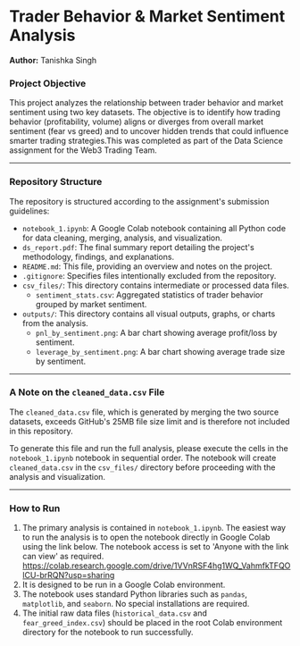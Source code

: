 # Trader Behavior & Market Sentiment Analysis

**Author:** Tanishka Singh

### Project Objective

This project analyzes the relationship between trader behavior and market sentiment using two key datasets. The objective is to identify how trading behavior (profitability, volume) aligns or diverges from overall market sentiment (fear vs greed) and to uncover hidden trends that could influence smarter trading strategies.This was completed as part of the Data Science assignment for the Web3 Trading Team.

---

### Repository Structure

The repository is structured according to the assignment's submission guidelines:

* `notebook_1.ipynb`: A Google Colab notebook containing all Python code for data cleaning, merging, analysis, and visualization.
* `ds_report.pdf`: The final summary report detailing the project's methodology, findings, and explanations.
* `README.md`: This file, providing an overview and notes on the project.
* `.gitignore`: Specifies files intentionally excluded from the repository.
* `csv_files/`: This directory contains intermediate or processed data files.
    * `sentiment_stats.csv`: Aggregated statistics of trader behavior grouped by market sentiment.
* `outputs/`: This directory contains all visual outputs, graphs, or charts from the analysis.
    * `pnl_by_sentiment.png`: A bar chart showing average profit/loss by sentiment.
    * `leverage_by_sentiment.png`: A bar chart showing average trade size by sentiment.

---

### A Note on the `cleaned_data.csv` File

The `cleaned_data.csv` file, which is generated by merging the two source datasets, exceeds GitHub's 25MB file size limit and is therefore not included in this repository.

To generate this file and run the full analysis, please execute the cells in the `notebook_1.ipynb` notebook in sequential order. The notebook will create `cleaned_data.csv` in the `csv_files/` directory before proceeding with the analysis and visualization.

---

### How to Run

1.  The primary analysis is contained in `notebook_1.ipynb`. The easiest way to run the analysis is to open the notebook directly in Google Colab using the link below. The notebook access is set to 'Anyone with the link can view' as required.
   https://colab.research.google.com/drive/1VVnRSF4hg1WQ_VahmfkTFQOlCU-brRQN?usp=sharing
3.  It is designed to be run in a Google Colab environment.
4.  The notebook uses standard Python libraries such as `pandas`, `matplotlib`, and `seaborn`. No special installations are required.
5.  The initial raw data files (`historical_data.csv` and `fear_greed_index.csv`) should be placed in the root Colab environment directory for the notebook to run successfully.

